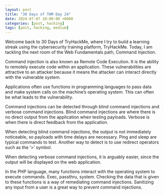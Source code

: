 ```yaml
---
layout: post
title: "30 Days of THM Day 24"
date: 2024-07-07 10:00:00 +0000
categories: [post, hacking]
tags: [post, hacking, medium]
---
```


Welcome back to 30 Days of TryHackMe, where I try to build a learning streak using the cybersecurity training platform, TryHackMe. Today, I am tackling the next room of the Web Fundamentals path, Command Injection.


Command injection is also known as Remote Code Execution. It is the ability to remotely execute code within an application. These vulnerabilities are attractive to an attacker because it means the attacker can interact directly with the vulnerable system.

Applications often use functions in programming languages to pass data and make system calls on the machine’s operating system. This can often be what leads to the vulnerability.

Command injections can be detected through blind command injections and verbose command injections. Blind command injections are where there is no direct output from the application when testing payloads. Verbose is when there is direct feedback from the application.

When detecting blind command injections, the output is not immediately noticeable, so payloads with time delays are necessary. Ping and sleep are typical commands to test. Another way to detect is to use redirect operators such as the ‘>’ symbol.

When detecting verbose command injections, it is arguably easier, since the output will be displayed on the web application.

In the PHP language, many functions interact with the operating system to execute commands. Exec, passthru, system. Checking the data that is given to these functions is a way of remediating command injections. Sanitizing any input from a user is a great way to prevent command injections.

